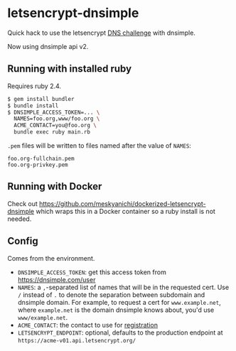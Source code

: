 # letsencrypt-dnsimple

Quick hack to use the letsencrypt [DNS challenge](https://letsencrypt.github.io/acme-spec/#rfc.section.7.4) with dnsimple.

Now using dnsimple api v2.

## Running with installed ruby

Requires ruby 2.4.

```bash
$ gem install bundler
$ bundle install
$ DNSIMPLE_ACCESS_TOKEN=... \
  NAMES=foo.org,www/foo.org \
  ACME_CONTACT=you@foo.org \
  bundle exec ruby main.rb
```

`.pem` files will be written to files named after the value of `NAMES`:

```
foo.org-fullchain.pem
foo.org-privkey.pem
```

## Running with Docker

Check out https://github.com/meskyanichi/dockerized-letsencrypt-dnsimple which wraps this in a Docker container so a ruby install is not needed.

## Config

Comes from the environment.

* `DNSIMPLE_ACCESS_TOKEN`: get this access token from https://dnsimple.com/user
* `NAMES`: a `,`-separated list of names that will be in the requested cert. Use `/` instead of `.` to denote the separation between subdomain and dnsimple domain. For example, to request a cert for `www.example.net`, where `example.net` is the domain dnsimple knows about, you'd use `www/example.net`.
* `ACME_CONTACT`: the contact to use for [registration](https://letsencrypt.github.io/acme-spec/#rfc.section.6.3)
* `LETSENCRYPT_ENDPOINT`: optional, defaults to the production endpoint at `https://acme-v01.api.letsencrypt.org/`
